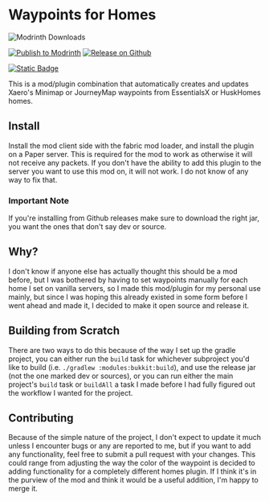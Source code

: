 # Waypoints for Homes

![Modrinth Downloads](https://img.shields.io/modrinth/dt/waypoints-for-homes?style=for-the-badge&logo=modrinth&label=Downloads)

[![Publish to Modrinth](https://github.com/sammyshear/Waypoints4Homes/actions/workflows/modrinth.yml/badge.svg)](https://github.com/sammyshear/Waypoints4Homes/actions/workflows/modrinth.yml)
[![Release on Github](https://github.com/sammyshear/Waypoints4Homes/actions/workflows/github-release.yml/badge.svg)](https://github.com/sammyshear/Waypoints4Homes/actions/workflows/github-release.yml)

[![Static Badge](https://img.shields.io/badge/Kofi-Support%20me?style=flat&logo=kofi&color=blue&link=https%3A%2F%2Fko-fi.com%2Fsammyshear)](https://ko-fi.com/sammyshear)


This is a mod/plugin combination that automatically creates and updates Xaero's Minimap or JourneyMap waypoints from EssentialsX or HuskHomes homes.


## Install
Install the mod client side with the fabric mod loader, and install the plugin on a Paper server. This is required for the mod to work as otherwise it will not receive any packets. If you don't have the ability to add this plugin to the server you want to use this mod on, it will not work. I do not know of any way to fix that.
### Important Note
If you're installing from Github releases make sure to download the right jar, you want the ones that don't say dev or source.
## Why?
I don't know if anyone else has actually thought this should be a mod before, but I was bothered by having to set waypoints manually for each home I set on vanilla servers, so I made this mod/plugin for my personal use mainly, but since I was hoping this already existed in some form before I went ahead and made it, I decided to make it open source and release it.

## Building from Scratch
There are two ways to do this because of the way I set up the gradle project, you can either run the `build` task for whichever subproject you'd like to build (i.e. `./gradlew :modules:bukkit:build`), and use the release jar (not the one marked dev or sources), or you can run either the main project's `build` task or `buildAll` a task I made before I had fully figured out the workflow I wanted for the project.

## Contributing
Because of the simple nature of the project, I don't expect to update it much unless I encounter bugs or any are reported to me, but if you want to add any functionality, feel free to submit a pull request with your changes. This could range from adjusting the way the color of the waypoint is decided to adding functionality for a completely different homes plugin. If I think it's in the purview of the mod and think it would be a useful addition, I'm happy to merge it.
